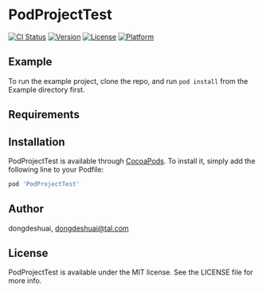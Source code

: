 # PodProjectTest

[![CI Status](https://img.shields.io/travis/dongdeshuai/PodProjectTest.svg?style=flat)](https://travis-ci.org/dongdeshuai/PodProjectTest)
[![Version](https://img.shields.io/cocoapods/v/PodProjectTest.svg?style=flat)](https://cocoapods.org/pods/PodProjectTest)
[![License](https://img.shields.io/cocoapods/l/PodProjectTest.svg?style=flat)](https://cocoapods.org/pods/PodProjectTest)
[![Platform](https://img.shields.io/cocoapods/p/PodProjectTest.svg?style=flat)](https://cocoapods.org/pods/PodProjectTest)

## Example

To run the example project, clone the repo, and run `pod install` from the Example directory first.

## Requirements

## Installation

PodProjectTest is available through [CocoaPods](https://cocoapods.org). To install
it, simply add the following line to your Podfile:

```ruby
pod 'PodProjectTest'
```

## Author

dongdeshuai, dongdeshuai@tal.com

## License

PodProjectTest is available under the MIT license. See the LICENSE file for more info.
